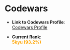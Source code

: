 # Codewars  

- **Link to Codewars Profile**:  
  [Codewars Profile](https://www.codewars.com/users/OleHendrix)  

- **Current Rank**:  
  <span style="color:orange; font-weight:bold;">5kyu (93.2%)</span>
